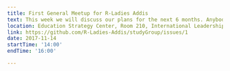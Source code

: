 ```yaml
---
title: First General Meetup for R-Ladies Addis
text: This week we will discuss our plans for the next 6 months. Anybody is welcome. We will also set up Github accounts so that every member can be listed on our website
location: Education Strategy Center, Room 210, International Leadership Institute, Sedist Kilo, Addis Ababa
link: https://github.com/R-Ladies-Addis/studyGroup/issues/1
date: 2017-11-14
startTime: '14:00'
endTime: '16:00'

---
```

